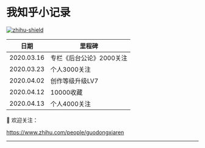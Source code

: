 我知乎小记录
=========
[![zhihu-shield]][zhihu]

|日期|里程碑|
|----|----|
|2020.03.16| 专栏《后台公论》2000关注
|2020.03.23| 个人3000关注
|2020.04.02|创作等级升级LV7
|2020.04.12|10000收藏
|2020.04.13|个人4000关注


:pray: 欢迎关注：

 https://www.zhihu.com/people/guodongxiaren

---------------
[zhihu-shield]:https://img.shields.io/badge/dynamic/json?color=0084ff&logo=zhihu&label=%E6%9E%9C%E5%86%BB%E8%99%BE%E4%BB%81&query=%24.data.totalSubs&url=https%3A%2F%2Fapi.spencerwoo.com%2Fsubstats%2F%3Fsource%3Dzhihu%26queryKey%3Dguodongxiaren
[zhihu]: "我的知乎，欢迎关注"
